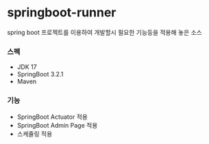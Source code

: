 # springboot-runner
spring boot 프로젝트를 이용하여 개발할시 필요한 기능등을 적용해 놓은 소스

### 스펙
* JDK 17
* SpringBoot 3.2.1
* Maven

### 기능
* SpringBoot Actuator 적용
* SpringBoot Admin Page 적용
* 스케쥴링 적용